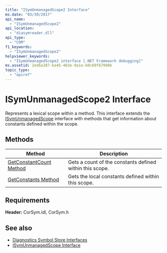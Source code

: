 ```yaml
---
title: "ISymUnmanagedScope2 Interface"
ms.date: "03/30/2017"
api_name: 
  - "ISymUnmanagedScope2"
api_location: 
  - "diasymreader.dll"
api_type: 
  - "COM"
f1_keywords: 
  - "ISymUnmanagedScope2"
helpviewer_keywords: 
  - "ISymUnmanagedScope2 interface [.NET Framework debugging]"
ms.assetid: 2ed6a387-ba45-483e-9a1e-b0c69f67998b
topic_type: 
  - "apiref"
---
```

# ISymUnmanagedScope2 Interface
Represents a lexical scope within a method. This interface extends the [ISymUnmanagedScope](../../../../docs/framework/unmanaged-api/diagnostics/isymunmanagedscope-interface.md) interface with methods that get information about constants defined within the scope.  
  
## Methods  
  
|Method|Description|  
|------------|-----------------|  
|[GetConstantCount Method](../../../../docs/framework/unmanaged-api/diagnostics/isymunmanagedscope2-getconstantcount-method.md)|Gets a count of the constants defined within this scope.|  
|[GetConstants Method](../../../../docs/framework/unmanaged-api/diagnostics/isymunmanagedscope2-getconstants-method.md)|Gets the local constants defined within this scope.|  
  
## Requirements  
 **Header:** CorSym.idl, CorSym.h  
  
## See also

- [Diagnostics Symbol Store Interfaces](../../../../docs/framework/unmanaged-api/diagnostics/diagnostics-symbol-store-interfaces.md)
- [ISymUnmanagedScope Interface](../../../../docs/framework/unmanaged-api/diagnostics/isymunmanagedscope-interface.md)
